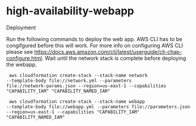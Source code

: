 # high-availability-webapp

Deployment

Run the following commands to deploy the web app. AWS CLI has to be congifgured before this will work. For more info on configuring AWS CLI please see https://docs.aws.amazon.com/cli/latest/userguide/cli-chap-configure.html. Wait until the network stack is complete before deploying the webapp.

<code> aws cloudformation create-stack --stack-name network --template-body file://network.yml --parameters file://network-params.json --region=us-east-1 --capabilities "CAPABILITY_IAM" "CAPABILITY_NAMED_IAM" </code>

<code> aws cloudformation create-stack --stack-name webapp --template-body file://webapp.yml --parameters file://parameters.json --region=us-east-1 --capabilities "CAPABILITY_IAM" "CAPABILITY_NAMED_IAM" </code>